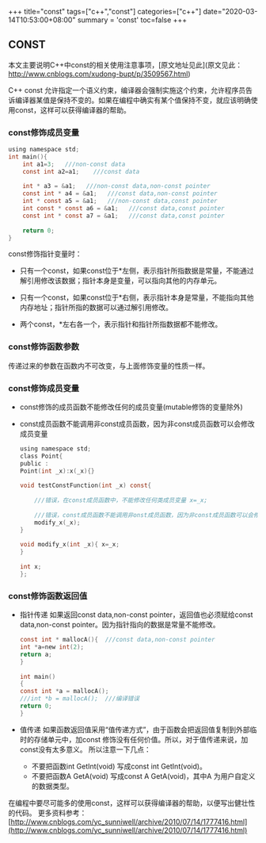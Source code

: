 +++
title="const"
tags=["c++","const"]
categories=["c++"]
date="2020-03-14T10:53:00+08:00"
summary = 'const'
toc=false
+++

CONST
-----

本文主要说明C++中const的相关使用注意事项，[原文地址见此](原文见此： http://www.cnblogs.com/xudong-bupt/p/3509567.html)

C++ const 允许指定一个语义约束，编译器会强制实施这个约束，允许程序员告诉编译器某值是保持不变的。如果在编程中确实有某个值保持不变，就应该明确使用const，这样可以获得编译器的帮助。

### const修饰成员变量

```c
using namespace std;
int main(){
    int a1=3;   ///non-const data
    const int a2=a1;    ///const data
 
    int * a3 = &a1;   ///non-const data,non-const pointer
    const int * a4 = &a1;   ///const data,non-const pointer
    int * const a5 = &a1;   ///non-const data,const pointer
    int const * const a6 = &a1;   ///const data,const pointer
    const int * const a7 = &a1;   ///const data,const pointer
 
    return 0;
}
```

const修饰指针变量时：

-	只有一个const，如果const位于*左侧，表示指针所指数据是常量，不能通过解引用修改该数据；指针本身是变量，可以指向其他的内存单元。

-	只有一个const，如果const位于*右侧，表示指针本身是常量，不能指向其他内存地址；指针所指的数据可以通过解引用修改。

-	两个const，*左右各一个，表示指针和指针所指数据都不能修改。

### const修饰函数参数

传递过来的参数在函数内不可改变，与上面修饰变量的性质一样。

### const修饰成员变量

-	const修饰的成员函数不能修改任何的成员变量(mutable修饰的变量除外)

-	const成员函数不能调用非const成员函数，因为非const成员函数可以会修改成员变量

	```c
	using namespace std;
	class Point{
	public :
	Point(int _x):x(_x){}
	 
	void testConstFunction(int _x) const{
	 
	    ///错误，在const成员函数中，不能修改任何类成员变量 x=_x;
	 
	    ///错误，const成员函数不能调用非onst成员函数，因为非const成员函数可以会修改成员变量
	    modify_x(_x);
	}
	 
	void modify_x(int _x){ x=_x;
	}
	 
	int x;
	};
	```

### const修饰函数返回值

-	指针传递 如果返回const data,non-const pointer，返回值也必须赋给const data,non-const pointer。因为指针指向的数据是常量不能修改。

	```c
	const int * mallocA(){  ///const data,non-const pointer
	int *a=new int(2);
	return a;
	}
	 
	int main()
	{
	const int *a = mallocA();
	///int *b = mallocA();  ///编译错误
	return 0;
	}
	```

-	值传递 如果函数返回值采用“值传递方式”，由于函数会把返回值复制到外部临时的存储单元中，加const 修饰没有任何价值。所以，对于值传递来说，加const没有太多意义。 所以注意一下几点：

	-	不要把函数int GetInt(void) 写成const int GetInt(void)。
	-	不要把函数A GetA(void) 写成const A GetA(void)，其中A 为用户自定义的数据类型。

在编程中要尽可能多的使用const，这样可以获得编译器的帮助，以便写出健壮性的代码。 更多资料参考：[http://www.cnblogs.com/yc_sunniwell/archive/2010/07/14/1777416.html](http://www.cnblogs.com/yc_sunniwell/archive/2010/07/14/1777416.html)


